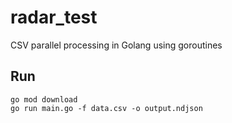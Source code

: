 # radar_test
CSV parallel processing in Golang using goroutines

## Run
````
go mod download
go run main.go -f data.csv -o output.ndjson
````
